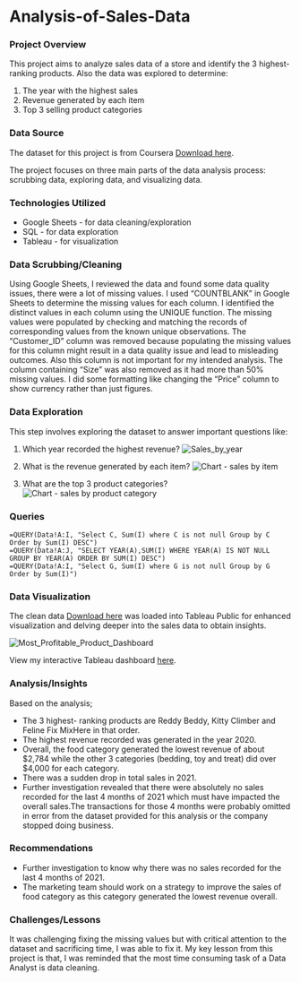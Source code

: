 # Analysis-of-Sales-Data

### Project Overview

This project aims to analyze sales data of a store and identify the 3 highest-ranking products. Also the data was explored to determine:
1. The year with the highest sales
2. Revenue generated by each item
3. Top 3 selling product categories

### Data Source

The dataset for this project is from Coursera [Download here]( https://docs.google.com/spreadsheets/d/12zY3h7hLnPdXobnzQYnC0rsS2zKzTQwHNG3boFM7T0M/edit?usp=sharing).
   
The project focuses on three main parts of the data analysis process: scrubbing data, exploring data, and visualizing data.

### Technologies Utilized

- Google Sheets - for data cleaning/exploration
- SQL - for data exploration
- Tableau - for visualization

### Data Scrubbing/Cleaning

Using Google Sheets, I reviewed the data and found some data quality issues, there were a lot of missing values. I used “COUNTBLANK” in Google Sheets to determine the missing values for each column. I identified the distinct values in each column using the UNIQUE function. The missing values were populated by checking and matching the records of corresponding values from the known unique observations. The “Customer_ID” column was removed because populating the missing values for this column might result in a data quality issue and lead to misleading outcomes. Also this column is not important for my intended analysis. The column containing “Size” was also removed as it had more than 50% missing values. I did some formatting like changing  the “Price” column to show currency rather than just figures.

### Data Exploration

This step involves exploring the dataset to answer important questions like:
1. Which year recorded the highest revenue?
![Sales_by_year](https://github.com/TaiJosh/Analysis-of-Sales-Data/assets/49366771/c7e1a793-1368-482a-a6ea-b89d06dff627)

2. What is the revenue generated by each item?
![Chart - sales by item](https://github.com/TaiJosh/Analysis-of-Sales-Data/assets/49366771/1c1e50b0-465e-462f-9bb6-98e833132984)

4. What are the top 3 product categories?
![Chart - sales by product category](https://github.com/TaiJosh/Analysis-of-Sales-Data/assets/49366771/45853569-9bbc-4071-a812-a655987b2e56)

### Queries
```
=QUERY(Data!A:I, "Select C, Sum(I) where C is not null Group by C Order by Sum(I) DESC")
=QUERY(Data!A:J, "SELECT YEAR(A),SUM(I) WHERE YEAR(A) IS NOT NULL GROUP BY YEAR(A) ORDER BY SUM(I) DESC")
=QUERY(Data!A:I, "Select G, Sum(I) where G is not null Group by G Order by Sum(I)")
```

### Data Visualization

The clean data [Download here]( https://docs.google.com/spreadsheets/d/1yDEeKXQkbAVnSdjUZFudeWqc1eqMkIf1DCZ5JQxa5Rw/edit?usp=sharing) was loaded into Tableau Public for enhanced visualization and delving deeper into the sales data to obtain insights.

![Most_Profitable_Product_Dashboard](https://github.com/TaiJosh/Analysis-of-Sales-Data/assets/49366771/cc9155c8-0f9a-45ab-b3b4-4c5368bad56c)

View my interactive Tableau dashboard [here](https://public.tableau.com/app/profile/taiwo.joshua5521/viz/MostProfitableProductDashboard_17098801980210/MostProfitableProductDashboard?publish=yes).

### Analysis/Insights

Based on the analysis;

- The 3 highest- ranking products are Reddy Beddy, Kitty Climber and Feline Fix MixHere in that order. 
- The highest revenue recorded was generated in the year 2020.
- Overall, the food category generated the lowest revenue of about $2,784 while the other 3 categories (bedding, toy and treat) did over $4,000 for each category. 
- There was a sudden drop in total sales in 2021.
- Further investigation revealed that there were absolutely no sales recorded for the last 4 months of 2021 which must have impacted the overall sales.The transactions for those 4 months were probably omitted in error from the dataset provided for this analysis or the company stopped doing business.

### Recommendations

- Further investigation to know why there was no sales recorded for the last 4 months of 2021.
- The marketing team should work on a strategy to improve the sales of food category as this category generated the lowest revenue overall.

### Challenges/Lessons
It was challenging fixing the missing values but with critical attention to the dataset and sacrificing time, I was able to fix it. My key lesson from this project is that, I was reminded that the most time consuming task of a Data Analyst is data cleaning.



